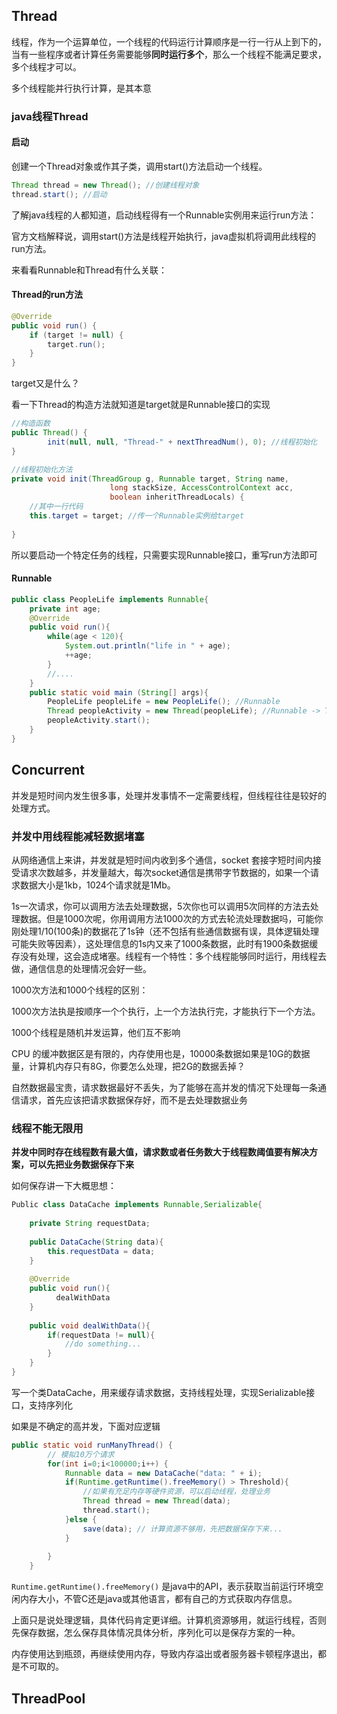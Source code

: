 ## Thread

线程，作为一个运算单位，一个线程的代码运行计算顺序是一行一行从上到下的，当有一些程序或者计算任务需要能够**同时运行多个**，那么一个线程不能满足要求，多个线程才可以。

多个线程能并行执行计算，是其本意



### java线程Thread

#### 启动

创建一个Thread对象或作其子类，调用start()方法启动一个线程。

```java
Thread thread = new Thread(); //创建线程对象
thread.start(); //启动
```



了解java线程的人都知道，启动线程得有一个Runnable实例用来运行run方法：

官方文档解释说，调用start()方法是线程开始执行，java虚拟机将调用此线程的run方法。

来看看Runnable和Thread有什么关联：

#### Thread的run方法

```java
@Override
public void run() {
    if (target != null) {
        target.run();
    }
}
```

target又是什么？

看一下Thread的构造方法就知道是target就是Runnable接口的实现

```java
//构造函数
public Thread() {
        init(null, null, "Thread-" + nextThreadNum(), 0); //线程初始化
}

//线程初始化方法
private void init(ThreadGroup g, Runnable target, String name,
                      long stackSize, AccessControlContext acc,
                      boolean inheritThreadLocals) {
    //其中一行代码
    this.target = target; //传一个Runnable实例给target
    
}
```

所以要启动一个特定任务的线程，只需要实现Runnable接口，重写run方法即可

#### Runnable

```java
public class PeopleLife implements Runnable{
    private int age;
    @Override
    public void run(){
        while(age < 120){
            System.out.println("life in " + age);
            ++age;
        }
        //....
    }
    public static void main (String[] args){
        PeopleLife peopleLife = new PeopleLife(); //Runnable
        Thread peopleActivity = new Thread(peopleLife); //Runnable -> Thread
        peopleActivity.start();
    }
}
```



## Concurrent

并发是短时间内发生很多事，处理并发事情不一定需要线程，但线程往往是较好的处理方式。



### 并发中用线程能减轻数据堵塞

从网络通信上来讲，并发就是短时间内收到多个通信，socket 套接字短时间内接受请求次数越多，并发量越大，每次socket通信是携带字节数据的，如果一个请求数据大小是1kb，1024个请求就是1Mb。

1s一次请求，你可以调用方法去处理数据，5次你也可以调用5次同样的方法去处理数据。但是1000次呢，你用调用方法1000次的方式去轮流处理数据吗，可能你刚处理1/10(100条)的数据花了1s钟（还不包括有些通信数据有误，具体逻辑处理可能失败等因素），这处理信息的1s内又来了1000条数据，此时有1900条数据缓存没有处理，这会造成堵塞。线程有一个特性：多个线程能够同时运行，用线程去做，通信信息的处理情况会好一些。



1000次方法和1000个线程的区别：

1000次方法执是按顺序一个个执行，上一个方法执行完，才能执行下一个方法。

1000个线程是随机并发运算，他们互不影响

CPU 的缓冲数据区是有限的，内存使用也是，10000条数据如果是10G的数据量，计算机内存只有8G，你要怎么处理，把2G的数据丢掉？

自然数据最宝贵，请求数据最好不丢失，为了能够在高并发的情况下处理每一条通信请求，首先应该把请求数据保存好，而不是去处理数据业务



### 线程不能无限用



**并发中同时存在线程数有最大值，请求数或者任务数大于线程数阈值要有解决方案，可以先把业务数据保存下来**

如何保存讲一下大概思想：

```java
Public class DataCache implements Runnable,Serializable{
    
    private String requestData;
    
    public DataCache(String data){
        this.requestData = data;
    }
    
    @Override
    public void run(){
    	  dealWithData  
    }
    
    public void dealWithData(){
        if(requestData != null){
            //do something...
        }
    }
}
```

写一个类DataCache，用来缓存请求数据，支持线程处理，实现Serializable接口，支持序列化

如果是不确定的高并发，下面对应逻辑

```java
public static void runManyThread() {
		// 模拟10万个请求
		for(int i=0;i<100000;i++) {
			Runnable data = new DataCache("data: " + i);
            if(Runtime.getRuntime().freeMemory() > Threshold){
                //如果有充足内存等硬件资源，可以启动线程，处理业务
                Thread thread = new Thread(data);
                thread.start(); 
            }else {
                save(data); // 计算资源不够用，先把数据保存下来...
            }
			
		}	
	}

```

`Runtime.getRuntime().freeMemory()` 是java中的API，表示获取当前运行环境空闲内存大小，不管C还是java或其他语言，都有自己的方式获取内存信息。

上面只是说处理逻辑，具体代码肯定更详细。计算机资源够用，就运行线程，否则先保存数据，怎么保存具体情况具体分析，序列化可以是保存方案的一种。

内存使用达到瓶颈，再继续使用内存，导致内存溢出或者服务器卡顿程序退出，都是不可取的。





## ThreadPool



